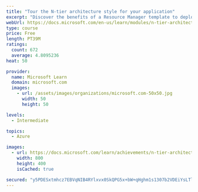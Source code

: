 ```yaml
---
title: "Tour the N-tier architecture style for your application"
excerpt: "Discover the benefits of a Resource Manager template to deploy an application in an N-tier architecture and review best practices for deployments of this style."
webUrl: https://docs.microsoft.com/en-us/learn/modules/n-tier-architecture/
type: course
price: Free
length: PT39M
ratings:
  count: 672
  average: 4.8095236
heat: 50

provider:
  name: Microsoft Learn
  domain: microsoft.com
  images:
    - url: /assets/images/organizations/microsoft.com-50x50.jpg
      width: 50
      height: 50

levels:
  - Intermediate

topics:
  - Azure

images:
  - url: https://docs.microsoft.com/learn/achievements/n-tier-architecture-social.png
    width: 800
    height: 400
    isCached: true

secured: "y5PDESxtmhcz7EBVqNIB4RYlxvx0SkQPG5x+bW+qHghm1s1307b2VDEiYsLTlemhEG0xEy/mAk43C64VFdPlsZvyUUpY/DLlxlitVFnXJvUFOZSpl2GT7b9zr09MrGGf7ZL4TrzQ3wd3mYLIjmVrU5l4PNUmbGSw1BxkSHnIdrtFBzggxr6nt5bFW+R7z+ddH14zRNTnc01fhsrGw+lYircpcwuV/jkr0UYGaMrRaupbjT/29jb03sX67qk5H6pOom6XbciVG81Du8FpZ5HX38oPxDTaQaksQaOQ17bFlifTuErA188JxPPkY5W/NShsUmaLNu5R2VCVKVxTNtqYcFe4iCipTdmu6FiaxrNNyr1Vwy2Zkshy9miiMHoK6j2WopkzLGkTFU2j6YtFD8oWOrle62GWWQ3lc7QT6/Fdt6g=;V3SWqwSsIj0S5raa6lJdOw=="
---
```


